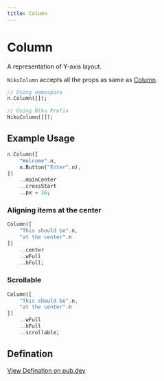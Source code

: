 ```yaml
---
title: Column
---
```

# Column
A representation of Y-axis layout.

`NikuColumn` accepts all the props as same as [Column](https://api.flutter.dev/flutter/widgets/Column-class.html).

```dart
// Using namespace
n.Column([]);

// Using Niku Prefix
NikuColumn([]);
```

## Example Usage
```dart
n.Column([
    "Welcome".n,
    n.Button("Enter".n),
])
    ..mainCenter
    ..crossStart
    ..px = 16;
```

### Aligning items at the center
```dart
Column([
    "This should be".n,
    "at the center".n
])
    ..center
    ..wFull
    ..hFull;
```

### Scrollable
```dart
Column([
    "This should be".n,
    "at the center".n
])
    ..wFull
    ..hFull
    ..scrollable;
```

## Defination
[View Defination on pub.dev](https://pub.dev/documentation/niku/latest/widget_column/NikuColumn-class.html)
